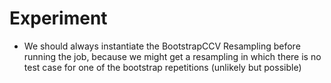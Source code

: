 # Experiment


* We should always instantiate the BootstrapCCV Resampling before running the job, because we might get a resampling
in which there is no test case for one of the bootstrap repetitions (unlikely but possible)
